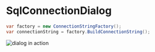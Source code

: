 # SqlConnectionDialog
```cs
var factory = new ConnectionStringFactory();
var connectionString = factory.BuildConnectionString();
```
![dialog in action](https://github.com/alex-erygin/SqlConnectionDialog/blob/master/image.PNG?raw=true)
